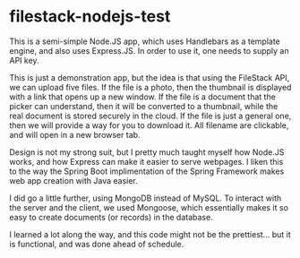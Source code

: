 # filestack-nodejs-test
This is a semi-simple Node.JS app, which uses Handlebars as a template engine, and also uses Express.JS. In order to use it, one needs to supply an API key.

This is just a demonstration app, but the idea is that using the FileStack API, we can upload five files. If the file is a photo, then the thumbnail is displayed with a link that opens up a new window. If the file is a document that the picker can understand, then it will be converted to a thumbnail, while the real document is stored securely in the cloud. If the file is just a general one, then we will provide a way for you to download it. All filename are clickable, and will open in a new browser tab.

Design is not my strong suit, but I pretty much taught myself how Node.JS works, and how Express can make it easier to serve webpages. I liken this to the way the Spring Boot implimentation of the Spring Framework makes web app creation with Java easier.

I did go a little further, using MongoDB instead of MySQL. To interact with the server and the client, we used Mongoose, which essentially makes it so easy to create documents (or records) in the database.

I learned a lot along the way, and this code might not be the prettiest... but it is functional, and was done ahead of schedule.
